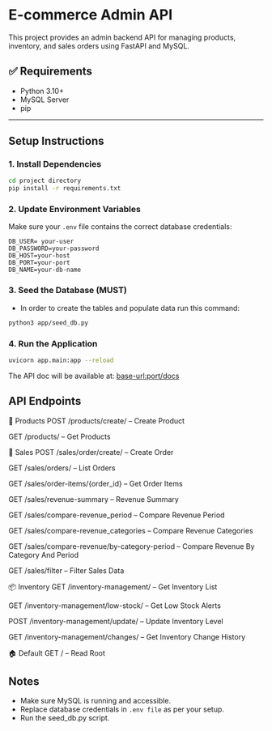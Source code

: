# E-commerce Admin API

This project provides an admin backend API for managing products, inventory, and sales orders using FastAPI and MySQL.

## ✅ Requirements

- Python 3.10+
- MySQL Server
- pip

---

## Setup Instructions

### 1. **Install Dependencies**
```bash
cd project directory
pip install -r requirements.txt
```

### 2. Update Environment Variables

Make sure your `.env` file contains the correct database credentials:
```
DB_USER= your-user
DB_PASSWORD=your-password
DB_HOST=your-host
DB_PORT=your-port
DB_NAME=your-db-name
```

### 3. **Seed the Database (MUST)**
- In order to create the tables and populate data run this command:

```bash
python3 app/seed_db.py
```

### 4. Run the Application

```bash
uvicorn app.main:app --reload
```

The API doc will be available at: [base-url:port/docs](http://localhost:8000/docs)

## API Endpoints

📁 Products
POST /products/create/ – Create Product

GET /products/ – Get Products

🧾 Sales
POST /sales/order/create/ – Create Order

GET /sales/orders/ – List Orders

GET /sales/order-items/{order_id} – Get Order Items

GET /sales/revenue-summary – Revenue Summary

GET /sales/compare-revenue_period – Compare Revenue Period

GET /sales/compare-revenue_categories – Compare Revenue Categories

GET /sales/compare-revenue/by-category-period – Compare Revenue By Category And Period

GET /sales/filter – Filter Sales Data

📦 Inventory
GET /inventory-management/ – Get Inventory List

GET /inventory-management/low-stock/ – Get Low Stock Alerts

POST /inventory-management/update/ – Update Inventory Level

GET /inventory-management/changes/ – Get Inventory Change History

🏠 Default
GET / – Read Root

## Notes
- Make sure MySQL is running and accessible.
- Replace database credentials in `.env file` as per your setup.
- Run the seed_db.py script.
